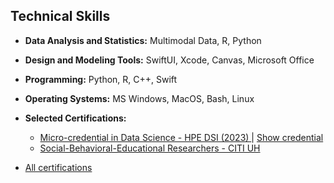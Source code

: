## Technical Skills

- **Data Analysis and Statistics:** Multimodal Data, R, Python
- **Design and Modeling Tools:** SwiftUI, Xcode, Canvas, Microsoft Office
- **Programming:** Python, R, C++, Swift
- **Operating Systems:** MS Windows, MacOS, Bash, Linux
- **Selected Certifications:**  
  - [Micro-credential in Data Science - HPE DSI (2023) ](https://hpedsi.uh.edu/education/micro-credential-in-data-science) | [Show credential](https://badgr.com/public/assertions/fjDwZJ1UQ6SBS8WxSV4SGw)
  - [Social-Behavioral-Educational Researchers - CITI UH](https://www.citiprogram.org/verify/?w5885b64d-af5b-4509-ad7e-bb37dc30144b-39963453)

- [All certifications](https://www.linkedin.com/in/fettahkiran/details/certifications/)